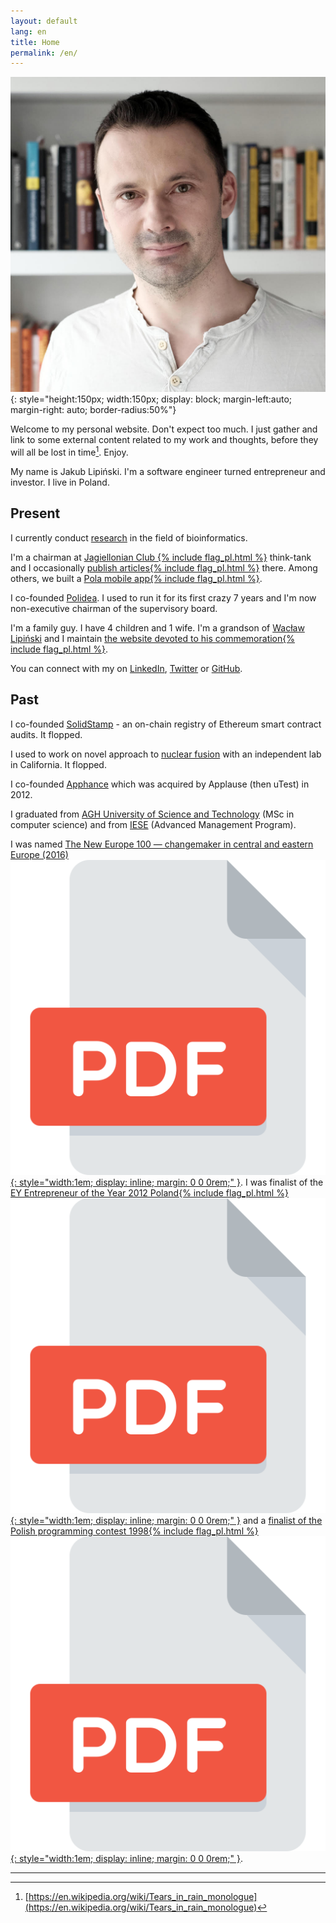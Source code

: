 ```yaml
---
layout: default
lang: en
title: Home
permalink: /en/
---
```

![Jakub Lipiński](/assets/images/Jakub_Lipinski_profile_square_1024.jpg){: style="height:150px; width:150px; display: block; margin-left:auto; margin-right: auto; border-radius:50%"}

Welcome to my personal website. Don't expect too much. I just gather and link to some external content related to my work and thoughts, before they will all be lost in time[^fn1]. Enjoy.

My name is Jakub Lipiński. I'm a software engineer turned entrepreneur and investor. I live in Poland.

## Present

I currently conduct [research](research) in the field of bioinformatics.

I'm a chairman at [Jagiellonian Club {% include flag_pl.html %}](https://klubjagiellonski.pl) think-tank and I occasionally [publish articles{% include flag_pl.html %}](/pl/kj) there. Among others, we built a [Pola mobile app{% include flag_pl.html %}](https://www.pola-app.pl).

I co-founded [Polidea](polidea). I used to run it for its first crazy 7 years and I'm now non-executive chairman of the supervisory board.

I'm a family guy. I have 4 children and 1 wife. I'm a grandson of [Wacław Lipiński](https://en.wikipedia.org/wiki/Wac%C5%82aw_Lipi%C5%84ski) and I maintain [the website devoted to his commemoration{% include flag_pl.html %}](https://www.waclawlipinski.pl).

You can connect with my on [LinkedIn](https://www.linkedin.com/in/jakublipinski/), [Twitter](https://twitter.com/jakublipinski) or [GitHub](https://github.com/jakublipinski).

## Past

I co-founded [SolidStamp](solidstamp) - an on-chain registry of Ethereum smart contract audits. It flopped.

I used to work on novel approach to [nuclear fusion](ugc) with an independent lab in California. It flopped.

I co-founded [Apphance](apphance) which was acquired by Applause (then uTest) in 2012.

I graduated from [AGH University of Science and Technology](https://www.agh.edu.pl/) (MSc in computer science) and from [IESE](https://www.iese.edu/) (Advanced Management Program).


I was named [The New Europe 100 — changemaker in central and eastern Europe (2016)](https://www.ft.com/content/ece06f66-90a7-11e6-a72e-b428cb934b78)[![Archived PDF](/assets/images/pdf.svg){: style="width:1em; display: inline; margin: 0 0 0rem;" }](/assets/pdf/New-Europe-100-changemakers.pdf). I was finalist of the [EY Entrepreneur of the Year 2012 Poland{% include flag_pl.html %}](https://przedsiebiorcaroku.pl/poprzednie-edycje/?edition=10)[![Archived PDF](/assets/images/pdf.svg){: style="width:1em; display: inline; margin: 0 0 0rem;" }](/assets/pdf/ey-przedsiebiorca-roku.pdf) and a [finalist of the Polish programming contest 1998{% include flag_pl.html %}](https://oi.edu.pl/l/53/)[![Archived PDF](/assets/images/pdf.svg){: style="width:1em; display: inline; margin: 0 0 0rem;" }](/assets/pdf/olimpiada-informatyczna-1998.pdf).

---

[^fn1]: [https://en.wikipedia.org/wiki/Tears_in_rain_monologue](https://en.wikipedia.org/wiki/Tears_in_rain_monologue)